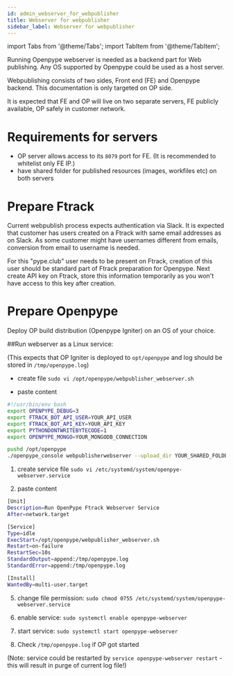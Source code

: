 ```yaml
---
id: admin_webserver_for_webpublisher
title: Webserver for webpublisher
sidebar_label: Webserver for webpublisher
---
```


import Tabs from '@theme/Tabs';
import TabItem from '@theme/TabItem';

Running Openpype webserver is needed as a backend part for Web publishing. 
Any OS supported by Openpype could be used as a host server.

Webpublishing consists of two sides, Front end (FE) and Openpype backend. This documentation is only targeted on OP side.

It is expected that FE and OP will live on two separate servers, FE publicly available, OP safely in customer network.

# Requirements for servers
- OP server allows access to its `8079` port for FE. (It is recommended to whitelist only FE IP.)
- have shared folder for published resources (images, workfiles etc) on both servers

# Prepare Ftrack
Current webpublish process expects authentication via Slack. It is expected that customer has users created on a Ftrack
with same email addresses as on Slack. As some customer might have usernames different from emails, conversion from email to username is needed.

For this "pype.club" user needs to be present on Ftrack, creation of this user should be standard part of Ftrack preparation for Openpype.
Next create API key on Ftrack, store this information temporarily as you won't have access to this key after creation.


# Prepare Openpype

Deploy OP build distribution (Openpype Igniter) on an OS of your choice.

##Run webserver as a Linux service:

(This expects that OP Igniter is deployed to `opt/openpype` and log should be stored in `/tmp/openpype.log`)

- create file `sudo vi /opt/openpype/webpublisher_webserver.sh`

- paste content
```sh
#!/usr/bin/env bash
export OPENPYPE_DEBUG=3
export FTRACK_BOT_API_USER=YOUR_API_USER
export FTRACK_BOT_API_KEY=YOUR_API_KEY
export PYTHONDONTWRITEBYTECODE=1
export OPENPYPE_MONGO=YOUR_MONGODB_CONNECTION

pushd /opt/openpype
./openpype_console webpublisherwebserver --upload_dir YOUR_SHARED_FOLDER_ON_HOST  --executable /opt/openpype/openpype_console  --host YOUR_HOST_IP --port YOUR_HOST_PORT > /tmp/openpype.log 2>&1
```

1. create service file `sudo vi /etc/systemd/system/openpye-webserver.service`

2. paste content
```sh
[Unit]
Description=Run OpenPype Ftrack Webserver Service
After=network.target

[Service]
Type=idle
ExecStart=/opt/openpype/webpublisher_webserver.sh
Restart=on-failure
RestartSec=10s
StandardOutput=append:/tmp/openpype.log
StandardError=append:/tmp/openpype.log

[Install]
WantedBy=multi-user.target
```

5.  change file permission:
    `sudo chmod 0755 /etc/systemd/system/openpype-webserver.service`

6.  enable service:
    `sudo systemctl enable openpype-webserver`

7.  start service:
    `sudo systemctl start openpype-webserver`
    
8. Check `/tmp/openpype.log` if OP got started

(Note: service could be restarted by `service openpype-webserver restart` - this will result in purge of current log file!)